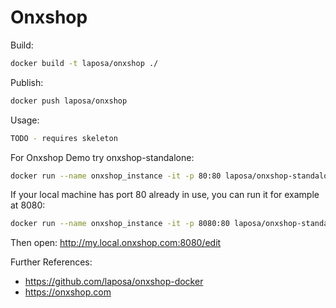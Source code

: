 # Onxshop 

Build:
````bash
docker build -t laposa/onxshop ./
````
Publish:
````bash
docker push laposa/onxshop
````

Usage:
````bash
TODO - requires skeleton
````

For Onxshop Demo try onxshop-standalone:
````bash
docker run --name onxshop_instance -it -p 80:80 laposa/onxshop-standalone
````

If your local machine has port 80 already in use, you can run it for example at 8080:
````bash
docker run --name onxshop_instance -it -p 8080:80 laposa/onxshop-standalone
````

Then open: http://my.local.onxshop.com:8080/edit

Further References:
 * https://github.com/laposa/onxshop-docker
 * https://onxshop.com

